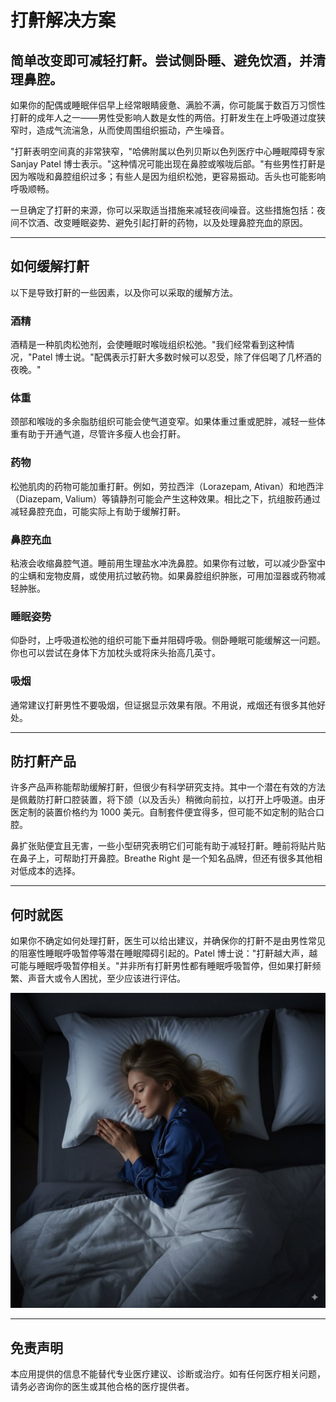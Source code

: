 # 打鼾解决方案

## 简单改变即可减轻打鼾。尝试侧卧睡、避免饮酒，并清理鼻腔。

如果你的配偶或睡眠伴侣早上经常眼睛疲惫、满脸不满，你可能属于数百万习惯性打鼾的成年人之一——男性受影响人数是女性的两倍。打鼾发生在上呼吸道过度狭窄时，造成气流湍急，从而使周围组织振动，产生噪音。

"打鼾表明空间真的非常狭窄，"哈佛附属以色列贝斯以色列医疗中心睡眠障碍专家 Sanjay Patel 博士表示。"这种情况可能出现在鼻腔或喉咙后部。"有些男性打鼾是因为喉咙和鼻腔组织过多；有些人是因为组织松弛，更容易振动。舌头也可能影响呼吸顺畅。

一旦确定了打鼾的来源，你可以采取适当措施来减轻夜间噪音。这些措施包括：夜间不饮酒、改变睡眠姿势、避免引起打鼾的药物，以及处理鼻腔充血的原因。

---

## 如何缓解打鼾

以下是导致打鼾的一些因素，以及你可以采取的缓解方法。

### 酒精
酒精是一种肌肉松弛剂，会使睡眠时喉咙组织松弛。"我们经常看到这种情况，"Patel 博士说。"配偶表示打鼾大多数时候可以忍受，除了伴侣喝了几杯酒的夜晚。"

### 体重
颈部和喉咙的多余脂肪组织可能会使气道变窄。如果体重过重或肥胖，减轻一些体重有助于开通气道，尽管许多瘦人也会打鼾。

### 药物
松弛肌肉的药物可能加重打鼾。例如，劳拉西泮（Lorazepam, Ativan）和地西泮（Diazepam, Valium）等镇静剂可能会产生这种效果。相比之下，抗组胺药通过减轻鼻腔充血，可能实际上有助于缓解打鼾。

### 鼻腔充血
粘液会收缩鼻腔气道。睡前用生理盐水冲洗鼻腔。如果你有过敏，可以减少卧室中的尘螨和宠物皮屑，或使用抗过敏药物。如果鼻腔组织肿胀，可用加湿器或药物减轻肿胀。

### 睡眠姿势
仰卧时，上呼吸道松弛的组织可能下垂并阻碍呼吸。侧卧睡眠可能缓解这一问题。你也可以尝试在身体下方加枕头或将床头抬高几英寸。

### 吸烟
通常建议打鼾男性不要吸烟，但证据显示效果有限。不用说，戒烟还有很多其他好处。

---

## 防打鼾产品

许多产品声称能帮助缓解打鼾，但很少有科学研究支持。其中一个潜在有效的方法是佩戴防打鼾口腔装置，将下颌（以及舌头）稍微向前拉，以打开上呼吸道。由牙医定制的装置价格约为 1000 美元。自制套件便宜得多，但可能不如定制的贴合口腔。

鼻扩张贴便宜且无害，一些小型研究表明它们可能有助于减轻打鼾。睡前将贴片贴在鼻子上，可帮助打开鼻腔。Breathe Right 是一个知名品牌，但还有很多其他相对低成本的选择。

---

## 何时就医

如果你不确定如何处理打鼾，医生可以给出建议，并确保你的打鼾不是由男性常见的阻塞性睡眠呼吸暂停等潜在睡眠障碍引起的。Patel 博士说："打鼾越大声，越可能与睡眠呼吸暂停相关。"并非所有打鼾男性都有睡眠呼吸暂停，但如果打鼾频繁、声音大或令人困扰，至少应该进行评估。

![免责声明图片](https://raw.githubusercontent.com/ihsbjfdkhbihuw9q80/sno-text/refs/heads/main/1212.jpg)

---

## 免责声明
本应用提供的信息不能替代专业医疗建议、诊断或治疗。如有任何医疗相关问题，请务必咨询你的医生或其他合格的医疗提供者。
